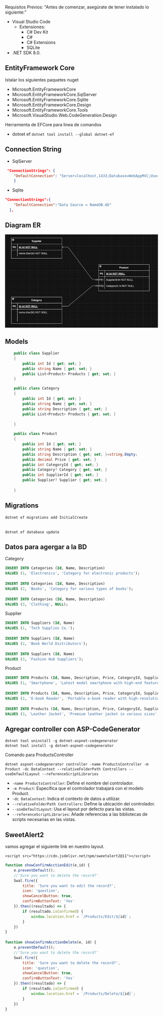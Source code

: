 
Requisitos Previos: "Antes de comenzar, asegúrate de tener instalado lo siguiente:"

- Visual Studio Code
  - Extensiones:
    - C# Dev Kit
    - C#
    - C# Extensions
    - SQLite
- .NET SDK 8.0.

## EntityFramework Core

Istalar los siguientes paquetes nuget

- Microsoft.EntityFrameworkCore
- Microsoft.EntityFrameworkCore.SqlServer
- Microsoft.EntityFrameworkCore.Sqlite
- Microsoft.EntityFrameworkCore.Design
- Microsoft.EntityFrameworkCore.Tools
- Microsoft.VisualStudio.Web.CodeGeneration.Design

Herramienta de EFCore para linea de comandos

- dotnet ef `dotnet tool install --global dotnet-ef`



## Connection String

- SqlServer

```json
 "ConnectionStrings": {
    "DefaultConnection": "Server=localhost,1433;Database=WebAppMVC;User=sa;Password=Password12$;TrustServerCertificate=true;MultipleActiveResultSets=true"
    }
```

- Sqlite

``` json
"ConnectionStrings":{
    "DefaultConnection":"Data Source = NameDB.db"
  },
```


## Diagram ER

![alt text](image-1.png)



## Models

``` C#
    public class Supplier
    {
        public int Id { get; set; }
        public string Name { get; set; }
        public List<Product> Products { get; set; }
    }
```

```C#
    public class Category
    {
        public int Id { get; set; }
        public string Name { get; set; }
        public string Description { get; set; }
        public List<Product> Products { get; set; }
    
    }
```

```C#
    public class Product
    {
        public int Id { get; set; }
        public string Name { get; set; }
        public string Description { get; set; }=string.Empty;
        public decimal Price { get; set; }
        public int CategoryId { get; set; }
        public Category? Category { get; set; }
        public int SupplierId { get; set; }
        public Supplier? Supplier { get; set; }

    }
```

## Migrations

    dotnet ef migrations add InitialCreate


    dotnet ef database update



## Datos para agergar a la BD

Category
```sql
INSERT INTO Categories (Id, Name, Description)
VALUES (1, 'Electronics', 'Category for electronic products');

INSERT INTO Categories (Id, Name, Description)
VALUES (2, 'Books', 'Category for various types of books');

INSERT INTO Categories (Id, Name, Description)
VALUES (3, 'Clothing', NULL);
```

Supplier
```sql
INSERT INTO Suppliers (Id, Name)
VALUES (1, 'Tech Supplies Co.');

INSERT INTO Suppliers (Id, Name)
VALUES (2, 'Book World Distributors');

INSERT INTO Suppliers (Id, Name)
VALUES (3, 'Fashion Hub Suppliers');

```
Product
```sql
INSERT INTO Products (Id, Name, Description, Price, CategoryId, SupplierId)
VALUES (1, 'Smartphone', 'Latest model smartphone with high-end features', 699.99, 1, 1);

INSERT INTO Products (Id, Name, Description, Price, CategoryId, SupplierId)
VALUES (2, 'E-book Reader', 'Portable e-book reader with high-resolution display', 129.99, 2, 2);

INSERT INTO Products (Id, Name, Description, Price, CategoryId, SupplierId)
VALUES (3, 'Leather Jacket', 'Premium leather jacket in various sizes', 199.99, 3, 3);

```

## Agregar controller con ASP-CodeGenerator

    dotnet tool uninstall -g dotnet-aspnet-codegenerator
    dotnet tool install -g dotnet-aspnet-codegenerator


Comando para ProductsController

    dotnet aspnet-codegenerator controller -name ProductsController -m Product -dc DataContext --relativeFolderPath Controllers --useDefaultLayout --referenceScriptLibraries

 - `-name ProductsController`: Define el nombre del controlador.
 - `-m Product`: Especifica que el controlador trabajará con el modelo Product.
 - `-dc DataContext`: Indica el contexto de datos a utilizar.
 - `--relativeFolderPath Controllers`: Define la ubicación del controlador.
 - `--useDefaultLayout`: Usa el layout por defecto para las vistas.
 - `--referenceScriptLibraries`: Añade referencias a las bibliotecas de scripts necesarias en las vistas.


## SweetAlert2
vamos agregar el siguiente link en nuestro layout.

    <script src="https://cdn.jsdelivr.net/npm/sweetalert2@11"></script>


```js
function showConfirmAcctionEdit(e,id) {
    e.preventDefault();
    //'Sure you want to delete the record?'
    Swal.fire({
        title: 'Sure you want to edit the record?',
        icon: 'question',
        showCancelButton: true,
        confirmButtonText: 'Yes'
    }).then((resultado) => {
        if (resultado.isConfirmed) {
            window.location.href = `/Products/Edit/${id}`;
        }
    })
}

function showConfirmAcctionDelete(e, id) {
    e.preventDefault();
    //'Sure you want to delete the record?'
    Swal.fire({
        title: 'Sure you want to delete the record?',
        icon: 'question',
        showCancelButton: true,
        confirmButtonText: 'Yes'
    }).then((resultado) => {
        if (resultado.isConfirmed) {
            window.location.href = `/Products/Delete/${id}`;
        }
    })
}



```












